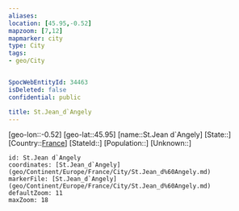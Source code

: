 ```yaml
---
aliases: 
location: [45.95,-0.52]
mapzoom: [7,12] 
mapmarker: city 
type: City
tags:
- geo/City


SpocWebEntityId: 34463
isDeleted: false
confidential: public

title: St.Jean_d`Angely
---
```

[geo-lon::-0.52]
[geo-lat::45.95]
[name::St.Jean d`Angely]
[State::]
[Country::[France](geo/Continent/Europe/France.md)]
[StateId::]
[Population::]
[Unknown::]


```leaflet
id: St.Jean d`Angely
coordinates: [St.Jean_d`Angely](geo/Continent/Europe/France/City/St.Jean_d%60Angely.md)
markerFile: [St.Jean_d`Angely](geo/Continent/Europe/France/City/St.Jean_d%60Angely.md)
defaultZoom: 11 
maxZoom: 18
```


